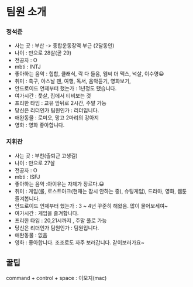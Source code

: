 # 팀원 소개

### 정석준
- 사는 곳 : 부산 -> 종합운동장역 부근 (2달동안)
- 나이 : 만으로 28살(곧 29)
- 전공자 : O
- mbti : INTJ
- 좋아하는 음악 : 힙합, 클래식, 락 다 들음, 엠씨 더 맥스, 넉살, 이수영😀
- 취미 : 축구, 아스날 팬, 여행, 독서, 음악듣기, 영화보기, 
- 안드로이드 언제부터 했는가 : 1년정도 됐습니다.
- 여가시간 : 풋살, 집에서 티비보는 것
- 프리한 타임 : 교유 앞뒤로 2시간, 주말 가능
- 당신은 리더인가 팀원인가 : 리더입니다. 
- 애완동물 : 로미오, 망고 2마리의 강아지
- 영화 : 영화 좋아합니다.

### 지휘찬
- 사는 곳 : 부천(출퇴근 고생길)
- 나이 : 만으로 27살
- 전공자 : O
- mbti : ISFJ
- 좋아하는 음악 :아이유는 자체가 장르다.😀
- 취미 : 게임(롤, 로스트아크(현재는 잠시 안하는 중), 슈팅게임), 드라마, 영화, 웹툰 즐겨봅니다. 
- 안드로이드 언제부터 했는가 : 3 ~ 4년 꾸준히 해왔음. 많이 물어보세여~
- 여가시간 : 게임을 즐겨합니다.
- 프리한 타임 : 20,21시까지 , 주말 풀로 가능
- 당신은 리더인가 팀원인가 : 팀원입니다.
- 애완동물 : 없음
- 영화 : 좋아합니다. 조조로도 자주 보러갑니다. 같이보러가요~

## 꿀팁 

command + control + space : 이모지(mac)
